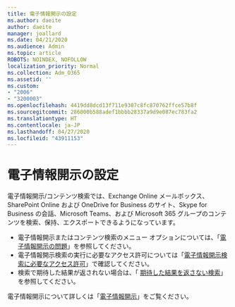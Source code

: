 ```yaml
---
title: 電子情報開示の設定
ms.author: daeite
author: daeite
manager: joallard
ms.date: 04/21/2020
ms.audience: Admin
ms.topic: article
ROBOTS: NOINDEX, NOFOLLOW
localization_priority: Normal
ms.collection: Adm_O365
ms.assetid: ''
ms.custom:
- "2006"
- "3200003"
ms.openlocfilehash: 4419dd8dcd13f711e9307c8fc870762ffce57b8f
ms.sourcegitcommit: 286000b588adef1bbbb28337a9d9e087ec783fa2
ms.translationtype: HT
ms.contentlocale: ja-JP
ms.lasthandoff: 04/27/2020
ms.locfileid: "43911153"
---
```

# <a name="ediscovery-settings"></a>電子情報開示の設定

電子情報開示/コンテンツ検索では、Exchange Online メールボックス、SharePoint Online および OneDrive for Business のサイト、Skype for Business の会話、Microsoft Teams、および Microsoft 365 グループのコンテンツを検索、保持、エクスポートできるようになっています。

- 電子情報開示またはコンテンツ検索のメニュー オプションについては、「[電子情報開示の問題](https://docs.microsoft.com/alchemyinsights/ediscovery-issues)」を参照してください。
- 電子情報開示検索の実行に必要なアクセス許可については「[電子情報開示検索に必要なアクセス許可](https://docs.microsoft.com/alchemyinsights/permissions-required-for-ediscovery-searches)」で確認してください。
- 検索で期待した結果が返されない場合は、「 [期待した結果を返さない検索](https://docs.microsoft.com/alchemyinsights/search-not-returning-expected-results)」を参照してください。

電子情報開示について詳しくは「[電子情報開示](https://docs.microsoft.com/office365/securitycompliance/ediscovery)」をご覧ください。
